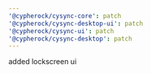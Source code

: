 ```yaml
---
'@cypherock/cysync-core': patch
'@cypherock/cysync-desktop-ui': patch
'@cypherock/cysync-ui': patch
'@cypherock/cysync-desktop': patch
---
```


added lockscreen ui
